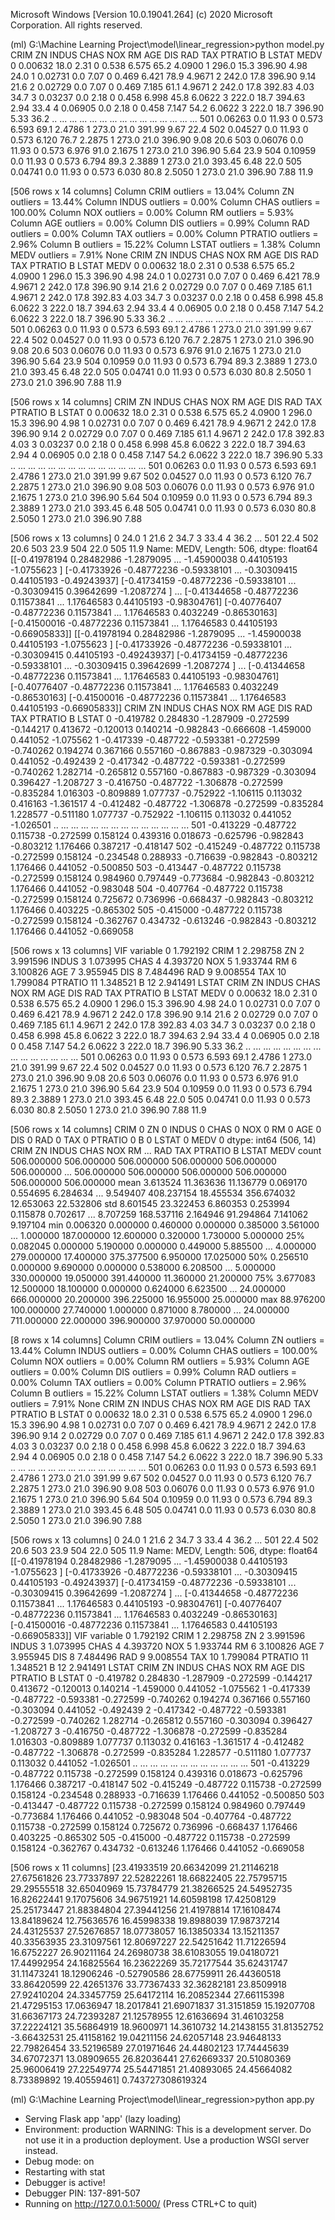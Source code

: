 Microsoft Windows [Version 10.0.19041.264]
(c) 2020 Microsoft Corporation. All rights reserved.

(ml) G:\Machine Learning Project\model\linear_regression>python model.py
        CRIM    ZN  INDUS  CHAS    NOX     RM   AGE     DIS  RAD    TAX  PTRATIO       B  LSTAT  MEDV
0    0.00632  18.0   2.31     0  0.538  6.575  65.2  4.0900    1  296.0     15.3  396.90   4.98  24.0
1    0.02731   0.0   7.07     0  0.469  6.421  78.9  4.9671    2  242.0     17.8  396.90   9.14  21.6
2    0.02729   0.0   7.07     0  0.469  7.185  61.1  4.9671    2  242.0     17.8  392.83   4.03  34.7
3    0.03237   0.0   2.18     0  0.458  6.998  45.8  6.0622    3  222.0     18.7  394.63   2.94  33.4
4    0.06905   0.0   2.18     0  0.458  7.147  54.2  6.0622    3  222.0     18.7  396.90   5.33  36.2
..       ...   ...    ...   ...    ...    ...   ...     ...  ...    ...      ...     ...    ...   ...
501  0.06263   0.0  11.93     0  0.573  6.593  69.1  2.4786    1  273.0     21.0  391.99   9.67  22.4
502  0.04527   0.0  11.93     0  0.573  6.120  76.7  2.2875    1  273.0     21.0  396.90   9.08  20.6
503  0.06076   0.0  11.93     0  0.573  6.976  91.0  2.1675    1  273.0     21.0  396.90   5.64  23.9
504  0.10959   0.0  11.93     0  0.573  6.794  89.3  2.3889    1  273.0     21.0  393.45   6.48  22.0
505  0.04741   0.0  11.93     0  0.573  6.030  80.8  2.5050    1  273.0     21.0  396.90   7.88  11.9

[506 rows x 14 columns]
Column CRIM outliers = 13.04%
Column ZN outliers = 13.44%
Column INDUS outliers = 0.00%
Column CHAS outliers = 100.00%
Column NOX outliers = 0.00%
Column RM outliers = 5.93%
Column AGE outliers = 0.00%
Column DIS outliers = 0.99%
Column RAD outliers = 0.00%
Column TAX outliers = 0.00%
Column PTRATIO outliers = 2.96%
Column B outliers = 15.22%
Column LSTAT outliers = 1.38%
Column MEDV outliers = 7.91%
None
        CRIM    ZN  INDUS  CHAS    NOX     RM   AGE     DIS  RAD    TAX  PTRATIO       B  LSTAT  MEDV
0    0.00632  18.0   2.31     0  0.538  6.575  65.2  4.0900    1  296.0     15.3  396.90   4.98  24.0
1    0.02731   0.0   7.07     0  0.469  6.421  78.9  4.9671    2  242.0     17.8  396.90   9.14  21.6
2    0.02729   0.0   7.07     0  0.469  7.185  61.1  4.9671    2  242.0     17.8  392.83   4.03  34.7
3    0.03237   0.0   2.18     0  0.458  6.998  45.8  6.0622    3  222.0     18.7  394.63   2.94  33.4
4    0.06905   0.0   2.18     0  0.458  7.147  54.2  6.0622    3  222.0     18.7  396.90   5.33  36.2
..       ...   ...    ...   ...    ...    ...   ...     ...  ...    ...      ...     ...    ...   ...
501  0.06263   0.0  11.93     0  0.573  6.593  69.1  2.4786    1  273.0     21.0  391.99   9.67  22.4
502  0.04527   0.0  11.93     0  0.573  6.120  76.7  2.2875    1  273.0     21.0  396.90   9.08  20.6
503  0.06076   0.0  11.93     0  0.573  6.976  91.0  2.1675    1  273.0     21.0  396.90   5.64  23.9
504  0.10959   0.0  11.93     0  0.573  6.794  89.3  2.3889    1  273.0     21.0  393.45   6.48  22.0
505  0.04741   0.0  11.93     0  0.573  6.030  80.8  2.5050    1  273.0     21.0  396.90   7.88  11.9

[506 rows x 14 columns]
        CRIM    ZN  INDUS  CHAS    NOX     RM   AGE     DIS  RAD    TAX  PTRATIO       B  LSTAT
0    0.00632  18.0   2.31     0  0.538  6.575  65.2  4.0900    1  296.0     15.3  396.90   4.98
1    0.02731   0.0   7.07     0  0.469  6.421  78.9  4.9671    2  242.0     17.8  396.90   9.14
2    0.02729   0.0   7.07     0  0.469  7.185  61.1  4.9671    2  242.0     17.8  392.83   4.03
3    0.03237   0.0   2.18     0  0.458  6.998  45.8  6.0622    3  222.0     18.7  394.63   2.94
4    0.06905   0.0   2.18     0  0.458  7.147  54.2  6.0622    3  222.0     18.7  396.90   5.33
..       ...   ...    ...   ...    ...    ...   ...     ...  ...    ...      ...     ...    ...
501  0.06263   0.0  11.93     0  0.573  6.593  69.1  2.4786    1  273.0     21.0  391.99   9.67
502  0.04527   0.0  11.93     0  0.573  6.120  76.7  2.2875    1  273.0     21.0  396.90   9.08
503  0.06076   0.0  11.93     0  0.573  6.976  91.0  2.1675    1  273.0     21.0  396.90   5.64
504  0.10959   0.0  11.93     0  0.573  6.794  89.3  2.3889    1  273.0     21.0  393.45   6.48
505  0.04741   0.0  11.93     0  0.573  6.030  80.8  2.5050    1  273.0     21.0  396.90   7.88

[506 rows x 13 columns]
0      24.0
1      21.6
2      34.7
3      33.4
4      36.2
       ...
501    22.4
502    20.6
503    23.9
504    22.0
505    11.9
Name: MEDV, Length: 506, dtype: float64
[[-0.41978194  0.28482986 -1.2879095  ... -1.45900038  0.44105193
  -1.0755623 ]
 [-0.41733926 -0.48772236 -0.59338101 ... -0.30309415  0.44105193
  -0.49243937]
 [-0.41734159 -0.48772236 -0.59338101 ... -0.30309415  0.39642699
  -1.2087274 ]
 ...
 [-0.41344658 -0.48772236  0.11573841 ...  1.17646583  0.44105193
  -0.98304761]
 [-0.40776407 -0.48772236  0.11573841 ...  1.17646583  0.4032249
  -0.86530163]
 [-0.41500016 -0.48772236  0.11573841 ...  1.17646583  0.44105193
  -0.66905833]]
[[-0.41978194  0.28482986 -1.2879095  ... -1.45900038  0.44105193
  -1.0755623 ]
 [-0.41733926 -0.48772236 -0.59338101 ... -0.30309415  0.44105193
  -0.49243937]
 [-0.41734159 -0.48772236 -0.59338101 ... -0.30309415  0.39642699
  -1.2087274 ]
 ...
 [-0.41344658 -0.48772236  0.11573841 ...  1.17646583  0.44105193
  -0.98304761]
 [-0.40776407 -0.48772236  0.11573841 ...  1.17646583  0.4032249
  -0.86530163]
 [-0.41500016 -0.48772236  0.11573841 ...  1.17646583  0.44105193
  -0.66905833]]
         CRIM        ZN     INDUS      CHAS       NOX        RM       AGE       DIS       RAD       TAX   PTRATIO         B     LSTAT
0   -0.419782  0.284830 -1.287909 -0.272599 -0.144217  0.413672 -0.120013  0.140214 -0.982843 -0.666608 -1.459000  0.441052 -1.075562
1   -0.417339 -0.487722 -0.593381 -0.272599 -0.740262  0.194274  0.367166  0.557160 -0.867883 -0.987329 -0.303094  0.441052 -0.492439
2   -0.417342 -0.487722 -0.593381 -0.272599 -0.740262  1.282714 -0.265812  0.557160 -0.867883 -0.987329 -0.303094  0.396427 -1.208727
3   -0.416750 -0.487722 -1.306878 -0.272599 -0.835284  1.016303 -0.809889  1.077737 -0.752922 -1.106115  0.113032  0.416163 -1.361517
4   -0.412482 -0.487722 -1.306878 -0.272599 -0.835284  1.228577 -0.511180  1.077737 -0.752922 -1.106115  0.113032  0.441052 -1.026501
..        ...       ...       ...       ...       ...       ...       ...       ...       ...       ...       ...       ...       ...
501 -0.413229 -0.487722  0.115738 -0.272599  0.158124  0.439316  0.018673 -0.625796 -0.982843 -0.803212  1.176466  0.387217 -0.418147
502 -0.415249 -0.487722  0.115738 -0.272599  0.158124 -0.234548  0.288933 -0.716639 -0.982843 -0.803212  1.176466  0.441052 -0.500850
503 -0.413447 -0.487722  0.115738 -0.272599  0.158124  0.984960  0.797449 -0.773684 -0.982843 -0.803212  1.176466  0.441052 -0.983048
504 -0.407764 -0.487722  0.115738 -0.272599  0.158124  0.725672  0.736996 -0.668437 -0.982843 -0.803212  1.176466  0.403225 -0.865302
505 -0.415000 -0.487722  0.115738 -0.272599  0.158124 -0.362767  0.434732 -0.613246 -0.982843 -0.803212  1.176466  0.441052 -0.669058

[506 rows x 13 columns]
         VIF variable
0   1.792192     CRIM
1   2.298758       ZN
2   3.991596    INDUS
3   1.073995     CHAS
4   4.393720      NOX
5   1.933744       RM
6   3.100826      AGE
7   3.955945      DIS
8   7.484496      RAD
9   9.008554      TAX
10  1.799084  PTRATIO
11  1.348521        B
12  2.941491    LSTAT
        CRIM    ZN  INDUS  CHAS    NOX     RM   AGE     DIS  RAD    TAX  PTRATIO       B  LSTAT  MEDV
0    0.00632  18.0   2.31     0  0.538  6.575  65.2  4.0900    1  296.0     15.3  396.90   4.98  24.0
1    0.02731   0.0   7.07     0  0.469  6.421  78.9  4.9671    2  242.0     17.8  396.90   9.14  21.6
2    0.02729   0.0   7.07     0  0.469  7.185  61.1  4.9671    2  242.0     17.8  392.83   4.03  34.7
3    0.03237   0.0   2.18     0  0.458  6.998  45.8  6.0622    3  222.0     18.7  394.63   2.94  33.4
4    0.06905   0.0   2.18     0  0.458  7.147  54.2  6.0622    3  222.0     18.7  396.90   5.33  36.2
..       ...   ...    ...   ...    ...    ...   ...     ...  ...    ...      ...     ...    ...   ...
501  0.06263   0.0  11.93     0  0.573  6.593  69.1  2.4786    1  273.0     21.0  391.99   9.67  22.4
502  0.04527   0.0  11.93     0  0.573  6.120  76.7  2.2875    1  273.0     21.0  396.90   9.08  20.6
503  0.06076   0.0  11.93     0  0.573  6.976  91.0  2.1675    1  273.0     21.0  396.90   5.64  23.9
504  0.10959   0.0  11.93     0  0.573  6.794  89.3  2.3889    1  273.0     21.0  393.45   6.48  22.0
505  0.04741   0.0  11.93     0  0.573  6.030  80.8  2.5050    1  273.0     21.0  396.90   7.88  11.9

[506 rows x 14 columns]
CRIM       0
ZN         0
INDUS      0
CHAS       0
NOX        0
RM         0
AGE        0
DIS        0
RAD        0
TAX        0
PTRATIO    0
B          0
LSTAT      0
MEDV       0
dtype: int64
(506, 14)
             CRIM          ZN       INDUS        CHAS         NOX          RM  ...         RAD         TAX     PTRATIO           B       LSTAT        MEDV
count  506.000000  506.000000  506.000000  506.000000  506.000000  506.000000  ...  506.000000  506.000000  506.000000  506.000000  506.000000  506.000000
mean     3.613524   11.363636   11.136779    0.069170    0.554695    6.284634  ...    9.549407  408.237154   18.455534  356.674032   12.653063   22.532806
std      8.601545   23.322453    6.860353    0.253994    0.115878    0.702617  ...    8.707259  168.537116    2.164946   91.294864    7.141062    9.197104
min      0.006320    0.000000    0.460000    0.000000    0.385000    3.561000  ...    1.000000  187.000000   12.600000    0.320000    1.730000    5.000000
25%      0.082045    0.000000    5.190000    0.000000    0.449000    5.885500  ...    4.000000  279.000000   17.400000  375.377500    6.950000   17.025000
50%      0.256510    0.000000    9.690000    0.000000    0.538000    6.208500  ...    5.000000  330.000000   19.050000  391.440000   11.360000   21.200000
75%      3.677083   12.500000   18.100000    0.000000    0.624000    6.623500  ...   24.000000  666.000000   20.200000  396.225000   16.955000   25.000000
max     88.976200  100.000000   27.740000    1.000000    0.871000    8.780000  ...   24.000000  711.000000   22.000000  396.900000   37.970000   50.000000

[8 rows x 14 columns]
Column CRIM outliers = 13.04%
Column ZN outliers = 13.44%
Column INDUS outliers = 0.00%
Column CHAS outliers = 100.00%
Column NOX outliers = 0.00%
Column RM outliers = 5.93%
Column AGE outliers = 0.00%
Column DIS outliers = 0.99%
Column RAD outliers = 0.00%
Column TAX outliers = 0.00%
Column PTRATIO outliers = 2.96%
Column B outliers = 15.22%
Column LSTAT outliers = 1.38%
Column MEDV outliers = 7.91%
None
        CRIM    ZN  INDUS  CHAS    NOX     RM   AGE     DIS  RAD    TAX  PTRATIO       B  LSTAT
0    0.00632  18.0   2.31     0  0.538  6.575  65.2  4.0900    1  296.0     15.3  396.90   4.98
1    0.02731   0.0   7.07     0  0.469  6.421  78.9  4.9671    2  242.0     17.8  396.90   9.14
2    0.02729   0.0   7.07     0  0.469  7.185  61.1  4.9671    2  242.0     17.8  392.83   4.03
3    0.03237   0.0   2.18     0  0.458  6.998  45.8  6.0622    3  222.0     18.7  394.63   2.94
4    0.06905   0.0   2.18     0  0.458  7.147  54.2  6.0622    3  222.0     18.7  396.90   5.33
..       ...   ...    ...   ...    ...    ...   ...     ...  ...    ...      ...     ...    ...
501  0.06263   0.0  11.93     0  0.573  6.593  69.1  2.4786    1  273.0     21.0  391.99   9.67
502  0.04527   0.0  11.93     0  0.573  6.120  76.7  2.2875    1  273.0     21.0  396.90   9.08
503  0.06076   0.0  11.93     0  0.573  6.976  91.0  2.1675    1  273.0     21.0  396.90   5.64
504  0.10959   0.0  11.93     0  0.573  6.794  89.3  2.3889    1  273.0     21.0  393.45   6.48
505  0.04741   0.0  11.93     0  0.573  6.030  80.8  2.5050    1  273.0     21.0  396.90   7.88

[506 rows x 13 columns]
0      24.0
1      21.6
2      34.7
3      33.4
4      36.2
       ...
501    22.4
502    20.6
503    23.9
504    22.0
505    11.9
Name: MEDV, Length: 506, dtype: float64
[[-0.41978194  0.28482986 -1.2879095  ... -1.45900038  0.44105193
  -1.0755623 ]
 [-0.41733926 -0.48772236 -0.59338101 ... -0.30309415  0.44105193
  -0.49243937]
 [-0.41734159 -0.48772236 -0.59338101 ... -0.30309415  0.39642699
  -1.2087274 ]
 ...
 [-0.41344658 -0.48772236  0.11573841 ...  1.17646583  0.44105193
  -0.98304761]
 [-0.40776407 -0.48772236  0.11573841 ...  1.17646583  0.4032249
  -0.86530163]
 [-0.41500016 -0.48772236  0.11573841 ...  1.17646583  0.44105193
  -0.66905833]]
         VIF variable
0   1.792192     CRIM
1   2.298758       ZN
2   3.991596    INDUS
3   1.073995     CHAS
4   4.393720      NOX
5   1.933744       RM
6   3.100826      AGE
7   3.955945      DIS
8   7.484496      RAD
9   9.008554      TAX
10  1.799084  PTRATIO
11  1.348521        B
12  2.941491    LSTAT
         CRIM        ZN     INDUS      CHAS       NOX        RM       AGE       DIS   PTRATIO         B     LSTAT
0   -0.419782  0.284830 -1.287909 -0.272599 -0.144217  0.413672 -0.120013  0.140214 -1.459000  0.441052 -1.075562
1   -0.417339 -0.487722 -0.593381 -0.272599 -0.740262  0.194274  0.367166  0.557160 -0.303094  0.441052 -0.492439
2   -0.417342 -0.487722 -0.593381 -0.272599 -0.740262  1.282714 -0.265812  0.557160 -0.303094  0.396427 -1.208727
3   -0.416750 -0.487722 -1.306878 -0.272599 -0.835284  1.016303 -0.809889  1.077737  0.113032  0.416163 -1.361517
4   -0.412482 -0.487722 -1.306878 -0.272599 -0.835284  1.228577 -0.511180  1.077737  0.113032  0.441052 -1.026501
..        ...       ...       ...       ...       ...       ...       ...       ...       ...       ...       ...
501 -0.413229 -0.487722  0.115738 -0.272599  0.158124  0.439316  0.018673 -0.625796  1.176466  0.387217 -0.418147
502 -0.415249 -0.487722  0.115738 -0.272599  0.158124 -0.234548  0.288933 -0.716639  1.176466  0.441052 -0.500850
503 -0.413447 -0.487722  0.115738 -0.272599  0.158124  0.984960  0.797449 -0.773684  1.176466  0.441052 -0.983048
504 -0.407764 -0.487722  0.115738 -0.272599  0.158124  0.725672  0.736996 -0.668437  1.176466  0.403225 -0.865302
505 -0.415000 -0.487722  0.115738 -0.272599  0.158124 -0.362767  0.434732 -0.613246  1.176466  0.441052 -0.669058

[506 rows x 11 columns]
[23.41933519 20.66342099 21.21146218 27.67561826 23.77337897 22.52822261
 18.66822405 22.75795715 29.29555518 32.65040969 15.73784779 21.38266525
 24.54952735 16.82622441  9.17075606 34.96751921 14.60598198 17.42508129
 25.25173447 21.88384804 27.39441256 21.41978814 17.16108474 13.84189624
 12.75636576 16.45998338 19.8988039  17.98737214 24.43125537 27.52676857
 18.07738057 16.13850334 13.15211357 40.33563935 23.31097561 12.80697227
 22.54251642 11.71226594 16.6752227  26.90211164 24.26980738 38.61083055
 19.04180721 17.44992954 24.16825564 16.23622269 35.72177544 35.62431747
 31.11473241 18.12906246 -0.52790586 28.67759911 26.44360518 33.86420599
 22.42651376 33.77367433 32.36282181 23.8509918  27.92410204 24.33457759
 25.64172114 16.20852344 27.66115398 21.47295153 17.0636947  18.2017841
 21.69071837 31.3151859  15.19207708 31.66367173 24.72393287 21.12578955
 12.61636694 31.46103258 37.22224121 35.56864919 18.9600971  14.3610732
 14.21438155 31.81352752 -3.66432531 25.41158162 19.04211156 24.62057148
 23.94648133 22.79826454 33.52196589 27.01971646 24.44802123 17.74445639
 34.67072371 13.08909655 26.82036441 27.62669337 20.51080369 25.96006419
 27.22549774 25.54471851 21.40893065 24.45664082  8.73389892 19.40559461]
0.743727308619324


(ml) G:\Machine Learning Project\model\linear_regression>python app.py   
 * Serving Flask app 'app' (lazy loading)
 * Environment: production
   WARNING: This is a development server. Do not use it in a production deployment.
   Use a production WSGI server instead.
 * Debug mode: on
 * Restarting with stat
 * Debugger is active!
 * Debugger PIN: 137-891-507
 * Running on http://127.0.0.1:5000/ (Press CTRL+C to quit)
